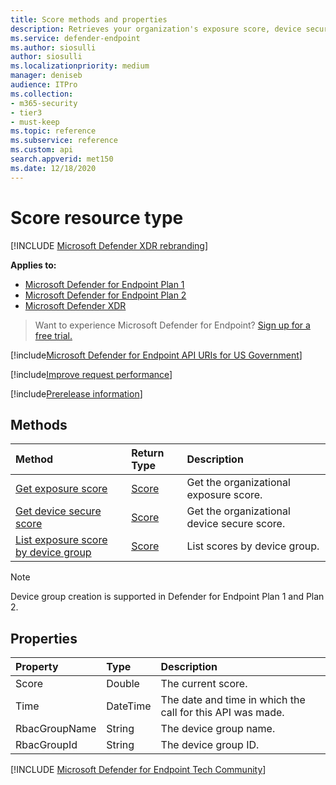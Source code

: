 ```yaml
---
title: Score methods and properties
description: Retrieves your organization's exposure score, device secure score, and exposure score by device group
ms.service: defender-endpoint
ms.author: siosulli
author: siosulli
ms.localizationpriority: medium
manager: deniseb
audience: ITPro
ms.collection: 
- m365-security
- tier3
- must-keep
ms.topic: reference
ms.subservice: reference
ms.custom: api
search.appverid: met150
ms.date: 12/18/2020
---
```


# Score resource type

[!INCLUDE [Microsoft Defender XDR rebranding](../../includes/microsoft-defender.md)]


**Applies to:**
- [Microsoft Defender for Endpoint Plan 1](../microsoft-defender-endpoint.md)
- [Microsoft Defender for Endpoint Plan 2](../microsoft-defender-endpoint.md)
- [Microsoft Defender XDR](/defender-xdr)

> Want to experience Microsoft Defender for Endpoint? [Sign up for a free trial.](https://signup.microsoft.com/create-account/signup?products=7f379fee-c4f9-4278-b0a1-e4c8c2fcdf7e&ru=https://aka.ms/MDEp2OpenTrial?ocid=docs-wdatp-exposedapis-abovefoldlink)

[!include[Microsoft Defender for Endpoint API URIs for US Government](../../includes/microsoft-defender-api-usgov.md)]

[!include[Improve request performance](../../includes/improve-request-performance.md)]

[!include[Prerelease information](../../includes/prerelease.md)]

## Methods

Method|Return Type|Description
:---|:---|:---
[Get exposure score](get-exposure-score.md)|[Score](score.md)|Get the organizational exposure score.
[Get device secure score](get-device-secure-score.md)|[Score](score.md)|Get the organizational device secure score.
[List exposure score by device group](get-machine-group-exposure-score.md)|[Score](score.md)|List scores by device group.

> [!NOTE]
> Device group creation is supported in Defender for Endpoint Plan 1 and Plan 2.  

## Properties

Property|Type|Description
:---|:---|:---
Score|Double|The current score.
Time|DateTime|The date and time in which the call for this API was made.
RbacGroupName|String|The device group name.
RbacGroupId|String|The device group ID.
[!INCLUDE [Microsoft Defender for Endpoint Tech Community](../../includes/defender-mde-techcommunity.md)]
